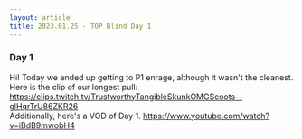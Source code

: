 ```yaml
---
layout: article
title: 2023.01.25 - TOP Blind Day 1
---
```


### Day 1

Hi! Today we ended up getting to P1 enrage, although it wasn't the cleanest.  
Here is the clip of our longest pull: https://clips.twitch.tv/TrustworthyTangibleSkunkOMGScoots--glHqrTrU86ZKR26  
Additionally, here's a VOD of Day 1. https://www.youtube.com/watch?v=iBdB9mwobH4
